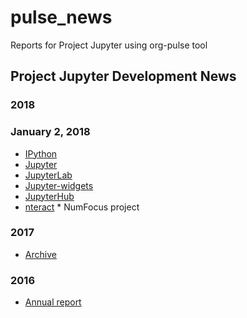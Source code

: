 # pulse_news

Reports for Project Jupyter using org-pulse tool

## Project Jupyter Development News

### 2018

### January 2, 2018

- [IPython](2018/2018-01-02_ipython.md)
- [Jupyter](2018/2018-01-02_jupyter.md)
- [JupyterLab](2018/2018-01-02_jupyterlab.md)
- [Jupyter-widgets](2018/2018/2018-01-02_jupyter-widgets.md)
- [JupyterHub](2018/2018-01-02_jupyterhub.md)
- [nteract](2018/2018-01-02_nteract.md)  * NumFocus project


### 2017

- [Archive](2017)

### 2016

- [Annual report](2016/2016_annual_jhub.md)

